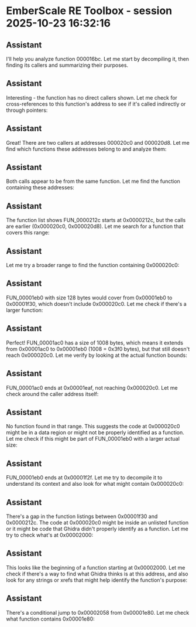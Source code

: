 # EmberScale RE Toolbox - session 2025-10-23 16:32:16

## Assistant

I'll help you analyze function 000016bc. Let me start by decompiling it, then finding its callers and summarizing their purposes.

## Assistant

Interesting - the function has no direct callers shown. Let me check for cross-references to this function's address to see if it's called indirectly or through pointers:

## Assistant

Great! There are two callers at addresses 000020c0 and 000020d8. Let me find which functions these addresses belong to and analyze them:

## Assistant

Both calls appear to be from the same function. Let me find the function containing these addresses:

## Assistant

The function list shows FUN_0000212c starts at 0x0000212c, but the calls are earlier (0x000020c0, 0x000020d8). Let me search for a function that covers this range:

## Assistant

Let me try a broader range to find the function containing 0x000020c0:

## Assistant

FUN_00001eb0 with size 128 bytes would cover from 0x00001eb0 to 0x00001f30, which doesn't include 0x000020c0. Let me check if there's a larger function:

## Assistant

Perfect! FUN_00001ac0 has a size of 1008 bytes, which means it extends from 0x00001ac0 to 0x00001eb0 (1008 = 0x3f0 bytes), but that still doesn't reach 0x000020c0. Let me verify by looking at the actual function bounds:

## Assistant

FUN_00001ac0 ends at 0x00001eaf, not reaching 0x000020c0. Let me check around the caller address itself:

## Assistant

No function found in that range. This suggests the code at 0x000020c0 might be in a data region or might not be properly identified as a function. Let me check if this might be part of FUN_00001eb0 with a larger actual size:

## Assistant

FUN_00001eb0 ends at 0x00001f2f. Let me try to decompile it to understand its context and also look for what might contain 0x000020c0:

## Assistant

There's a gap in the function listings between 0x00001f30 and 0x0000212c. The code at 0x000020c0 might be inside an unlisted function or it might be code that Ghidra didn't properly identify as a function. Let me try to check what's at 0x00002000:

## Assistant

This looks like the beginning of a function starting at 0x00002000. Let me check if there's a way to find what Ghidra thinks is at this address, and also look for any strings or xrefs that might help identify the function's purpose:

## Assistant

There's a conditional jump to 0x00002058 from 0x00001e80. Let me check what function contains 0x00001e80:

